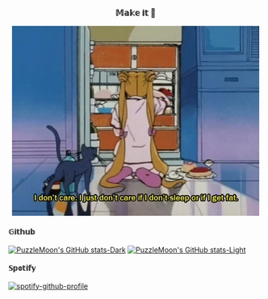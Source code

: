 <h3 align="center">𝕄𝕒𝕜𝕖 𝕚𝕥 🌙</h3>

<p align="center">
  <img src="banner.webp"/>
</p>

#### 𝔾𝕚𝕥𝕙𝕦𝕓
[![PuzzleMoon's GitHub stats-Dark](https://github-readme-stats-zeta-six-28.vercel.app/api?username=puzzlemoondev&theme=gruvbox&show_icons=true&show=reviews,prs_merged&hide_title=true&hide_border=true&bg_color=00000000#gh-dark-mode-only)](https://github.com/puzzlemoondev#gh-dark-mode-only)
[![PuzzleMoon's GitHub stats-Light](https://github-readme-stats-zeta-six-28.vercel.app/api?username=puzzlemoondev&theme=gruvbox_light&show_icons=true&show=reviews,prs_merged&hide_title=true&hide_border=true&bg_color=00000000#gh-light-mode-only)](https://github.com/puzzlemoondev#gh-light-mode-only)

#### 𝕊𝕡𝕠𝕥𝕚𝕗𝕪
[![spotify-github-profile](https://spotify-github-profile.vercel.app/api/view?uid=316zpxovrgg4api2ayhc2uxxecwi&cover_image=true&theme=compact&show_offline=false&background_color=121212&interchange=false)](https://spotify-github-profile.vercel.app/api/view?uid=316zpxovrgg4api2ayhc2uxxecwi&redirect=true)
